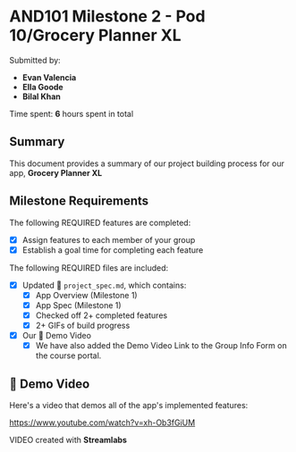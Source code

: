 <!-- (This is a comment) INSTRUCTIONS: Go through this page and fill out any **bolded** entries with their correct values.-->

# AND101 Milestone 2 - **Pod 10/Grocery Planner XL**

Submitted by:
- **Evan Valencia**
- **Ella Goode**
- **Bilal Khan**

Time spent: **6** hours spent in total

## Summary

This document provides a summary of our project building process for our app, **Grocery Planner XL**

## Milestone Requirements

<!-- Please be sure to change the [ ] to [x] for any features you completed.  If a feature is not checked [x], you might miss the points for that item! -->

The following REQUIRED features are completed:

- [X] Assign features to each member of your group
- [X] Establish a goal time for completing each feature

The following REQUIRED files are included:

- [X] Updated 📄 `project_spec.md`, which contains:
  - [X] App Overview (Milestone 1)
  - [X] App Spec (Milestone 1)
  - [X] Checked off 2+ completed features
  - [X] 2+ GIFs of build progress

- [X] Our 🎥 Demo Video
  - [X] We have also added the Demo Video Link to the Group Info Form on the course portal.

## 🎥 Demo Video

Here's a video that demos all of the app's implemented features:

<https://www.youtube.com/watch?v=xh-Ob3fGiUM>

VIDEO created with **Streamlabs**

